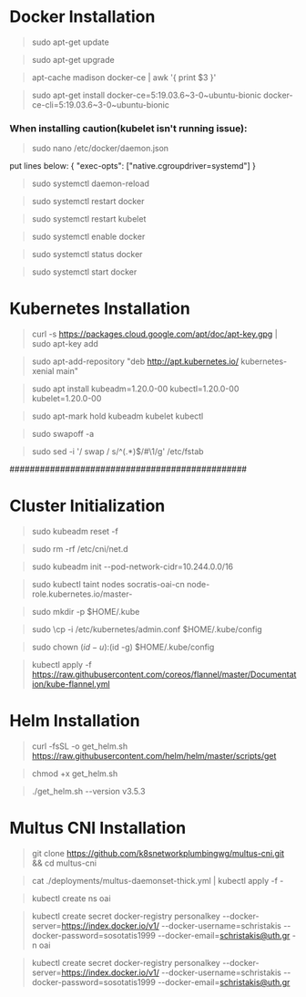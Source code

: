 
# Docker Installation 

>sudo apt-get update

> sudo apt-get upgrade

> apt-cache madison docker-ce | awk '{ print $3 }'

> sudo apt-get install docker-ce=5:19.03.6~3-0~ubuntu-bionic docker-ce-cli=5:19.03.6~3-0~ubuntu-bionic

### When installing caution(kubelet isn't running issue): 

> sudo nano /etc/docker/daemon.json

put lines below:
{
    "exec-opts": ["native.cgroupdriver=systemd"]
}

> sudo systemctl daemon-reload

> sudo systemctl restart docker

> sudo systemctl restart kubelet

> sudo systemctl enable docker

> sudo systemctl status docker

> sudo systemctl start docker


# Kubernetes Installation
> curl -s https://packages.cloud.google.com/apt/doc/apt-key.gpg | sudo apt-key add

> sudo apt-add-repository "deb http://apt.kubernetes.io/ kubernetes-xenial main"

> sudo apt install kubeadm=1.20.0-00 kubectl=1.20.0-00 kubelet=1.20.0-00

> sudo apt-mark hold kubeadm kubelet kubectl

> sudo swapoff -a

> sudo sed -i '/ swap / s/^\(.*\)$/#\1/g' /etc/fstab


###############################################

# Cluster Initialization

> sudo kubeadm reset -f

> sudo rm -rf  /etc/cni/net.d

> sudo kubeadm init --pod-network-cidr=10.244.0.0/16

> sudo kubectl taint nodes  socratis-oai-cn node-role.kubernetes.io/master-

> sudo mkdir -p $HOME/.kube

> sudo \cp -i /etc/kubernetes/admin.conf $HOME/.kube/config

> sudo chown $(id -u):$(id -g) $HOME/.kube/config



> kubectl apply -f https://raw.githubusercontent.com/coreos/flannel/master/Documentation/kube-flannel.yml

# Helm Installation

> curl -fsSL -o get_helm.sh https://raw.githubusercontent.com/helm/helm/master/scripts/get

> chmod +x get_helm.sh

> ./get_helm.sh --version v3.5.3

# Multus CNI Installation

> git clone https://github.com/k8snetworkplumbingwg/multus-cni.git && cd multus-cni

> cat ./deployments/multus-daemonset-thick.yml | kubectl apply -f -

> kubectl create ns oai

> kubectl create secret docker-registry personalkey --docker-server=https://index.docker.io/v1/ --docker-username=schristakis --docker-password=sosotatis1999 --docker-email=schristakis@uth.gr -n oai

> kubectl create secret docker-registry personalkey --docker-server=https://index.docker.io/v1/ --docker-username=schristakis --docker-password=sosotatis1999 --docker-email=schristakis@uth.gr 

